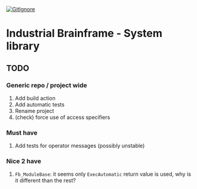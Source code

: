 [![GitIgnore](../../actions/workflows/GitIgnore.yml/badge.svg)](../../actions/workflows/GitIgnore.yml)

# Industrial Brainframe - System library

## TODO

### Generic repo / project wide

1. Add build action
1. Add automatic tests
1. Rename project
1. (check) force use of access specifiers

### Must have

1. Add tests for operator messages (possibly unstable)

### Nice 2 have

1. `Fb_ModuleBase`: it seems only `ExecAutomatic` return value is used, why is it different than the rest?